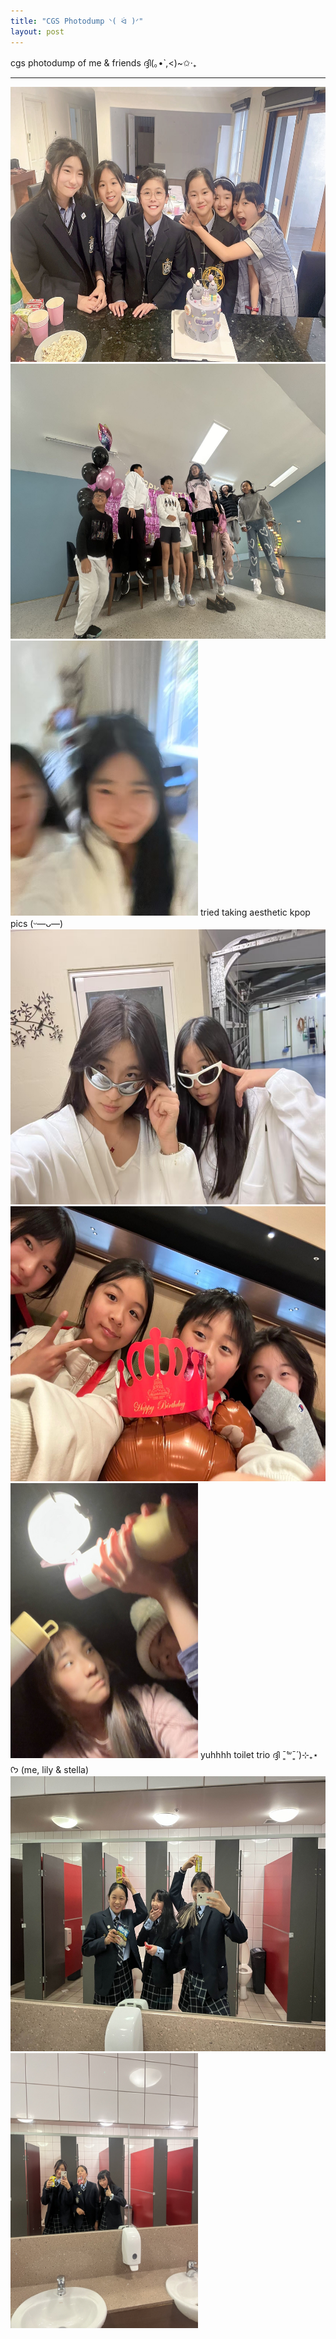 ```yaml
---
title: "CGS Photodump ᐠ( ᐛ )ᐟ"
layout: post
---
```

cgs photodump of me & friends ദ്ദി(｡•̀ ,<)~✩‧₊

______________________________________________________


<img src = "/assets/celinebday.jpg" alt = 'celinebirthday' width = '600' height = '440'> 
<img src = "/assets/lilybday.JPG" alt = 'lilybirthday' width = '600' height = '440'>
<img src = "/assets/melily.jpg" alt = 'melily' width = '300' height = '440'> 
tried taking aesthetic kpop pics (ᵕ—ᴗ—)
<img src = "/assets/wowowee.jpg" alt = 'wowowee' width = '600' height = '440'> 
<img src = "/assets/miaocrlj.jpg" alt = 'miaocrlj' width = '600' height = '440'> 
<img src = "/assets/sleepover.jpg" alt = 'sleepover' width = '300' height = '440'> 
yuhhhh toilet trio ദ്ദി ˉ͈̀꒳ˉ͈́ )⊹₊⋆ ᡣ𐭩 (me, lily & stella)
<img src = "/assets/toilettrioagain" alt = 'toilettrioagain' width = '600' height = '440'> 
<img src = "/assets/yuhthetoilettrio.jpg" alt = 'yuhthetoilettrio.jpg' width = '300' height = '440'> 



